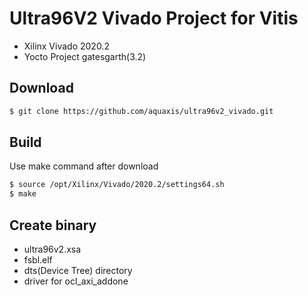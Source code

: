 # Ultra96V2 Vivado Project for Vitis

* Xilinx Vivado 2020.2
* Yocto Project gatesgarth(3.2)

## Download

```txt
$ git clone https://github.com/aquaxis/ultra96v2_vivado.git
```

## Build

Use make command after download

```txt
$ source /opt/Xilinx/Vivado/2020.2/settings64.sh
$ make
```

## Create binary

* ultra96v2.xsa
* fsbl.elf
* dts(Device Tree) directory
* driver for ocl_axi_addone
